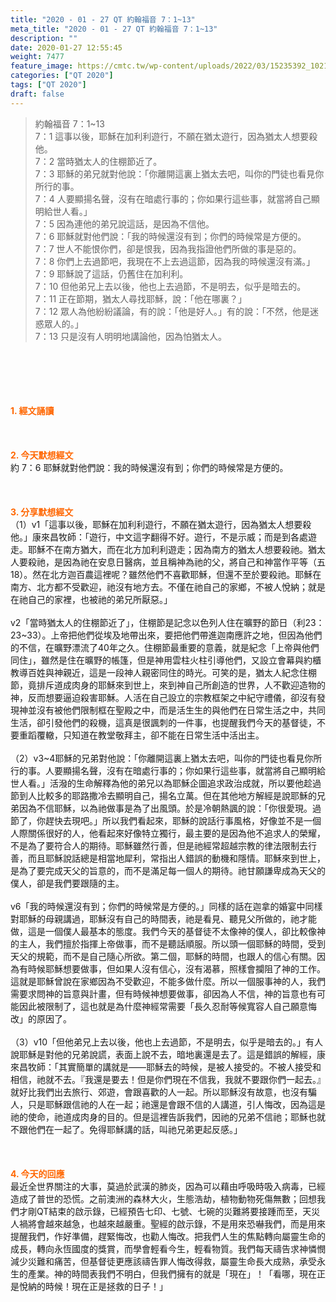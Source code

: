 ```yaml
---
title: "2020 - 01 - 27 QT 約翰福音 7：1~13"
meta_title: "2020 - 01 - 27 QT 約翰福音 7：1~13"
description: ""
date: 2020-01-27 12:55:45
weight: 7477
feature_image: https://cmtc.tw/wp-content/uploads/2022/03/15235392_10211799862337740_180693556567566654_o-1.webp
categories: ["QT 2020"]
tags: ["QT 2020"]
draft: false
---
```


<blockquote>約翰福音 7：1~13<br />
7：1 這事以後，耶穌在加利利遊行，不願在猶太遊行，因為猶太人想要殺他。<br />
7：2 當時猶太人的住棚節近了。<br />
7：3 耶穌的弟兄就對他說：「你離開這裏上猶太去吧，叫你的門徒也看見你所行的事。<br />
7：4 人要顯揚名聲，沒有在暗處行事的；你如果行這些事，就當將自己顯明給世人看。」<br />
7：5 因為連他的弟兄說這話，是因為不信他。<br />
7：6 耶穌就對他們說：「我的時候還沒有到；你們的時候常是方便的。<br />
7：7 世人不能恨你們，卻是恨我，因為我指證他們所做的事是惡的。<br />
7：8 你們上去過節吧，我現在不上去過這節，因為我的時候還沒有滿。」<br />
7：9 耶穌說了這話，仍舊住在加利利。<br />
7：10 但他弟兄上去以後，他也上去過節，不是明去，似乎是暗去的。<br />
7：11 正在節期，猶太人尋找耶穌，說：「他在哪裏？」<br />
7：12 眾人為他紛紛議論，有的說：「他是好人。」有的說：「不然，他是迷惑眾人的。」<br />
7：13 只是沒有人明明地講論他，因為怕猶太人。</blockquote><br />
&nbsp;<br />
<br />
&nbsp;<br />
<br />
<span style="color: #ff6600;"><strong>1. </strong><strong>經文誦讀</strong></span><br />
<br />
<span style="color: #ff6600;"><strong> </strong></span><br />
<br />
<span style="color: #ff6600;"><strong>2. 今天默想</strong><strong>經文<br />
</strong></span>約 7：6 耶穌就對他們說：我的時候還沒有到；你們的時候常是方便的。<br />
<br />
&nbsp;<br />
<br />
<span style="color: #ff6600;"><strong>3. 分享默想經文<br />
</strong></span>（1）v1「這事以後，耶穌在加利利遊行，不願在猶太遊行，因為猶太人想要殺他。」康來昌牧師：「遊行，中文這字翻得不好。遊行，不是示威；而是到各處遊走。耶穌不在南方猶大，而在北方加利利遊走；因為南方的猶太人想要殺祂。猶太人要殺祂，是因為祂在安息日醫病，並且稱神為祂的父，將自己和神當作平等（五18）。然在北方迦百農這裡呢？雖然他們不喜歡耶穌，但還不至於要殺祂。耶穌在南方、北方都不受歡迎，祂沒有地方去。不僅在祂自己的家鄉，不被人悅納；就是在祂自己的家裡，也被祂的弟兄所厭惡。」<br />
<br />
v2「當時猶太人的住棚節近了」，住棚節是記念以色列人住在曠野的節日（利23：23~33）。上帝把他們從埃及地帶出來，要把他們帶進迦南應許之地，但因為他們的不信，在曠野漂流了40年之久。住棚節最重要的意義，就是紀念「上帝與他們同住」，雖然是住在曠野的帳篷，但是神用雲柱火柱引導他們，又設立會幕與約櫃教導百姓與神親近，這是一段神人親密同住的時光。可笑的是，猶太人紀念住棚節，竟排斥道成肉身的耶穌來到世上，來到神自己所創造的世界，人不歡迎造物的神，反而想要逼迫殺害耶穌。人活在自己設立的宗教框架之中紀守禮儀，卻沒有發現神並沒有被他們限制框在聖殿之中，而是活生生的與他們在日常生活之中，共同生活，卻引發他們的殺機，這真是很諷刺的一件事，也提醒我們今天的基督徒，不要重蹈覆轍，只知道在教堂敬拜主，卻不能在日常生活中活出主。<br />
<br />
（2）v3~4耶穌的兄弟對他說：「你離開這裏上猶太去吧，叫你的門徒也看見你所行的事。人要顯揚名聲，沒有在暗處行事的；你如果行這些事，就當將自己顯明給世人看。」活潑的生命解釋為他的弟兄以為耶穌企圖追求政治成就，所以要他趁過節到人比較多的耶路撒冷去顯明自己，揚名立萬。但在其他地方解經是說耶穌的兄弟因為不信耶穌，以為祂做事是為了出風頭。於是冷朝熱諷的說：「你很愛現。過節了，你趕快去現吧。」所以我們看起來，耶穌的說話行事風格，好像並不是一個人際關係很好的人，他看起來好像特立獨行，最主要的是因為他不追求人的榮耀，不是為了要符合人的期待。耶穌雖然行善，但是祂經常超越宗教的律法限制去行善，而且耶穌說話總是相當地犀利，常指出人錯誤的動機和隱情。耶穌來到世上，是為了要完成天父的旨意的，而不是滿足每一個人的期待。祂甘願謙卑成為天父的僕人，卻是我們要跟隨的主。<br />
<br />
v6「我的時候還沒有到；你們的時候常是方便的。」同樣的話在迦拿的婚宴中同樣對耶穌的母親講過，耶穌沒有自己的時間表，祂是看見、聽見父所做的，祂才能做，這是一個僕人最基本的態度。我們今天的基督徒不太像神的僕人，卻比較像神的主人，我們擅於指揮上帝做事，而不是聽話順服。所以頭一個耶穌的時間，受到天父的規範，而不是自己隨心所欲。第二個，耶穌的時間，也跟人的信心有關。因為有時候耶穌想要做事，但如果人沒有信心，沒有渴慕，照樣會攔阻了神的工作。這就是耶穌曾說在家鄉因為不受歡迎，不能多做什麼。所以一個服事神的人，我們需要求問神的旨意與計畫，但有時候神想要做事，卻因為人不信，神的旨意也有可能因此被限制了，這也就是為什麼神經常需要「長久忍耐等候寬容人自己願意悔改」的原因了。<br />
<br />
（3）v10「但他弟兄上去以後，他也上去過節，不是明去，似乎是暗去的。」有人說耶穌是對他的兄弟說謊，表面上說不去，暗地裏還是去了。這是錯誤的解經，康來昌牧師：「其實簡單的講就是——耶穌去的時候，是被人接受的。不被人接受和相信，祂就不去。『我還是要去！但是你們現在不信我，我就不要跟你們一起去。』就好比我們出去旅行、郊遊，會跟喜歡的人一起。所以耶穌沒有故意，也沒有騙人，只是耶穌跟信祂的人在一起；祂還是會跟不信的人講道，引人悔改，因為這是祂的使命，祂道成肉身的目的。但是這裡告訴我們，因祂的兄弟不信祂；耶穌也就不跟他們在一起了。免得耶穌講的話，叫祂兄弟更起反感。」<br />
<br />
&nbsp;<br />
<br />
<span style="color: #ff6600;"><strong>4. 今天的回應<br />
</strong></span>最近全世界關注的大事，莫過於武漢的肺炎，因為可以藉由呼吸時吸入病毒，已經造成了普世的恐慌。之前澳洲的森林大火，生態浩劫，植物動物死傷無數；回想我們才剛QT結束的啟示錄，已經預告七印、七號、七碗的災難將要接踵而至，天災人禍將會越來越急，也越來越嚴重。聖經的啟示錄，不是用來恐嚇我們，而是用來提醒我們，作好準備，趕緊悔改，也勸人悔改。把我們人生的焦點轉向屬靈生命的成長，轉向永恆國度的獎賞，而學會輕看今生，輕看物質。我們每天禱告求神憐憫減少災難和痛苦，但基督徒更應該禱告罪人悔改得救，屬靈生命長大成熟，承受永生的產業。神的時間表我們不明白，但我們擁有的就是「現在」！「看哪，現在正是悅納的時候！現在正是拯救的日子！」<br />
<br />
&nbsp;
        